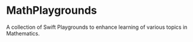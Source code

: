 # MathPlaygrounds
A collection of Swift Playgrounds to enhance learning of various topics in Mathematics.
